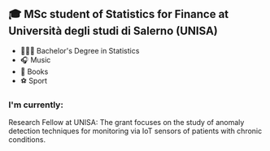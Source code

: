 ## 🎓 MSc student of Statistics for Finance at Università degli studi di Salerno (UNISA)

* 👨🏻‍🎓 Bachelor's Degree in Statistics
* 🎧 Music
* 📖 Books
* ⚽️ Sport



### I'm currently:

Research Fellow at UNISA:  The grant focuses on the study of anomaly detection techniques for monitoring via IoT sensors of patients with chronic conditions.

